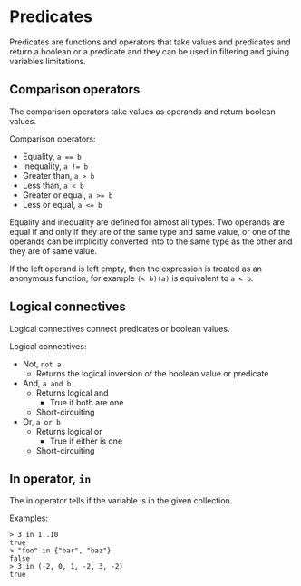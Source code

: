 # Predicates

Predicates are functions and operators that take values and predicates and return a boolean or a predicate and they can be used in filtering and giving variables limitations.

## Comparison operators

The comparison operators take values as operands and return boolean values.

Comparison operators:
* Equality, `a == b`
* Inequality, `a != b`
* Greater than, `a > b`
* Less than, `a < b`
* Greater or equal, `a >= b`
* Less or equal, `a <= b`

Equality and inequality are defined for almost all types.
Two operands are equal if and only if they are of the same type and same value, or one of the operands can be implicitly converted into to the same type as the other and they are of same value.

If the left operand is left empty, then the expression is treated as an anonymous function, for example `(< b)(a)` is equivalent to `a < b`.

## Logical connectives

Logical connectives connect predicates or boolean values.

Logical connectives:
* Not, `not a`
	* Returns the logical inversion of the boolean value or predicate
* And, `a and b`
	* Returns logical and
		* True if both are one
	* Short-circuiting
* Or, `a or b`
	* Returns logical or
		* True if either is one
	* Short-circuiting

## In operator, `in`

The in operator tells if the variable is in the given collection.

Examples:
```
> 3 in 1..10
true
> "foo" in {"bar", "baz"}
false
> 3 in (-2, 0, 1, -2, 3, -2)
true
```
